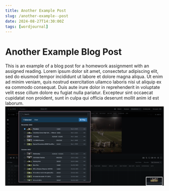 ```yaml
---
title: Another Example Post
slug: /another-example--post
date: 2024-08-27T14:30:00Z
tags: [wordjournal]
---
```


# Another Example Blog Post

This is an example of a blog post for a homework assignment with an assigned reading.
Lorem ipsum dolor sit amet, consectetur adipiscing elit, sed do eiusmod tempor incididunt ut labore et dolore magna aliqua. Ut enim ad minim veniam, quis nostrud exercitation ullamco laboris nisi ut aliquip ex ea commodo consequat. Duis aute irure dolor in reprehenderit in voluptate velit esse cillum dolore eu fugiat nulla pariatur. Excepteur sint occaecat cupidatat non proident, sunt in culpa qui officia deserunt mollit anim id est laborum.
![Docs Version Dropdown](./img/popover.png)
